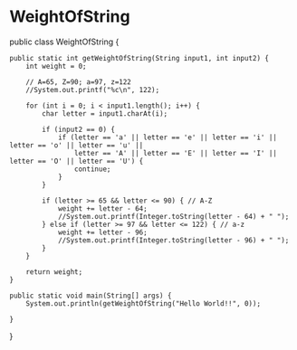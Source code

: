 # WeightOfString

public class WeightOfString {
	
	public static int getWeightOfString(String input1, int input2) {
		int weight = 0;
		
		// A=65, Z=90; a=97, z=122
		//System.out.printf("%c\n", 122);
		
		for (int i = 0; i < input1.length(); i++) {
			char letter = input1.charAt(i);
			
			if (input2 == 0) {
				if (letter == 'a' || letter == 'e' || letter == 'i' || letter == 'o' || letter == 'u' || 
					letter == 'A' || letter == 'E' || letter == 'I' || letter == 'O' || letter == 'U') {
					continue;
				}
			}
			
			if (letter >= 65 && letter <= 90) { // A-Z
				weight += letter - 64;
				//System.out.printf(Integer.toString(letter - 64) + " ");
			} else if (letter >= 97 && letter <= 122) { // a-z
				weight += letter - 96;
				//System.out.printf(Integer.toString(letter - 96) + " ");
			} 
		}
		
		return weight;
	}

	public static void main(String[] args) {
		System.out.println(getWeightOfString("Hello World!!", 0));
	
	}

}
